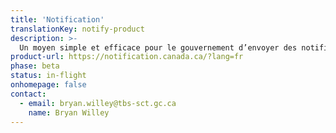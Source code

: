 ```yaml
---
title: 'Notification'
translationKey: notify-product
description: >-
  Un moyen simple et efficace pour le gouvernement d’envoyer des notifications par courriel et par texto afin de tenir les gens informés sur les services gouvernementaux qu’ils utilisent.
product-url: https://notification.canada.ca/?lang=fr
phase: beta
status: in-flight
onhomepage: false
contact:
  - email: bryan.willey@tbs-sct.gc.ca
    name: Bryan Willey
---
```

